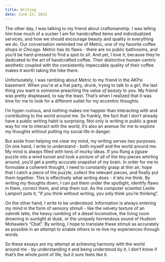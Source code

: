 ```yaml
---
title: Writing
date: June 23, 2023
---
```


The other day, I was talking to my friend about craftsmanship. I was telling him how much of a sucker I am for handcrafted items and individualized services, and how we should encourage beauty and quality in everything we do. Our conversation reminded me of Metric, one of my favorite coffee shops in Chicago. Metric has its flaws - there are no public bathrooms, and you’d be hard-pressed to find a spot to sit. And yet, I love it, because they’re dedicated to the art of handcrafted coffee. Their distinctive human-centric aesthetic coupled with the consistently impeccable quality of their coffee makes it worth taking the hike there.

Unfortunately, I was rambling about Metric to my friend in the AKPsi basement. When you’re at a frat party, drunk, trying to talk to a girl, the last thing you want is someone preaching the _value of beauty_ to you. My friend was pretty displeased, to say the least. That’s when I realized that it was time for me to look for a different outlet for my eccentric thoughts.

I’m hyper-curious, and nothing makes me happier than interacting with and contributing to the world around me. So frankly, the fact that I don’t already have a public writing habit is surprising. Not only is writing in public a great way for me to interact with the world, it’s also an avenue for me to explore my thoughts without putting my social life in danger.

But aside from helping me clear my mind, my writing serves two purposes. On one hand, I write to understand - both myself and the world around me. My mind is always filled with tons of murky ideas. If you flung a jigsaw puzzle into a wind tunnel and took a picture of all of the tiny pieces whirling around, you’d get a pretty accurate snapshot of my brain. In order for me to formulate a coherent thought, I need to constantly grasp at thin air, hope that I catch a piece of the puzzle, collect the relevant pieces, and finally put them together. This is effectively what writing does - it lets me think. By writing my thoughts down, I can put them under the spotlight, identify flaws in them, correct them, and ship them out. As the computer scientist Leslie Lamport puts it, “If you think without writing, you only think you’re thinking”.

On the other hand, I write to be understood. Information is always entering my mind in the form of sensory stimuli - like the velvety texture of an oatmilk latte, the heavy rumbling of a diesel locomotive, the living room drowning in sunlight at dusk, or the uniquely horrendous sound of Hudson Mohawke’s “Cbat”. By writing, I hope to translate these stimuli as accurately as possible in an attempt to enable others to re-live my experiences through words.

So these essays are my attempt at achieving harmony with the world around me - by understanding it and being understood by it. I don’t know if that’s the whole point of life, but it sure feels like it.

